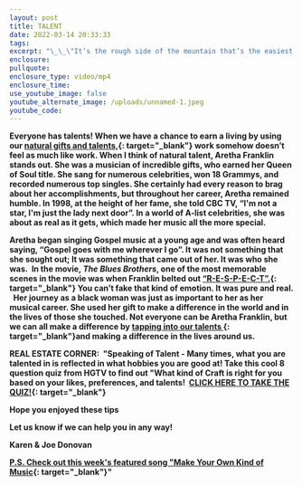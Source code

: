 ```yaml
---
layout: post
title: TALENT
date: 2022-03-14 20:33:33
tags:
excerpt: "\_\_\"It’s the rough side of the mountain that’s the easiest to climb; the smooth side doesn’t have anything for you to hang on to.\"\_Aretha Franklin"
enclosure:
pullquote:
enclosure_type: video/mp4
enclosure_time:
use_youtube_image: false
youtube_alternate_image: /uploads/unnamed-1.jpeg
youtube_code:
---
```

**Everyone has talents\! When we have a chance to earn a living by using our&nbsp;[natural gifts and talents,](https://t.e2ma.net/click/qmyc2g/y0qeoac/6y2cop){: target="_blank"}&nbsp;work somehow doesn’t feel as much like work. When I think of natural talent, Aretha Franklin stands out. She was a musician of incredible gifts, who earned her Queen of Soul title. She sang for numerous celebrities, won 18 Grammys, and recorded numerous top singles. She certainly had every reason to brag about her accomplishments, but throughout her career, Aretha remained humble. In 1998, at the height of her fame, she told CBC TV, “I'm not a star, I'm just the lady next door”. In a world of A-list celebrities, she was about as real as it gets, which made her music all the more special.**

**Aretha began singing Gospel music at a young age and was often heard saying, “Gospel goes with me wherever I go”. It was not something that she sought out; It was something that came out of her. It was who she was.&nbsp; In the movie,&nbsp;*The Blues Brothers*, one of the most memorable scenes in the movie was when Franklin belted out&nbsp;[“R-E-S-P-E-C-T”.](https://t.e2ma.net/click/qmyc2g/y0qeoac/mr3cop){: target="_blank"}&nbsp;You can’t fake that kind of emotion. It was pure and real. &nbsp; Her journey as a black woman was just as important to her as her musical career. She used her gift to make a difference in the world and in the lives of those she touched. Not everyone can be Aretha Franklin, but we can all make a difference by&nbsp;[tapping into our talents&nbsp;](https://t.e2ma.net/click/qmyc2g/y0qeoac/2j4cop){: target="_blank"}and making a difference in the lives around us.**

**REAL ESTATE CORNER: &nbsp;"Speaking of Talent - Many times, what you are talented in is reflected in what hobbies you are good at\! Take this cool 8 question quiz from HGTV to find out "What kind of Craft is right for you based on your likes, preferences, and talents\! &nbsp;[CLICK HERE TO TAKE THE QUIZ\!](https://t.e2ma.net/click/qmyc2g/y0qeoac/ic5cop){: target="_blank"}**

**Hope you enjoyed these tips**

**Let us know if we can help you in any way\!&nbsp;**

**Karen & Joe Donovan&nbsp;**

**[P.S. Check out this week's featured song "Make Your Own Kind of Music](https://t.e2ma.net/click/qmyc2g/y0qeoac/y45cop){: target="_blank"}"**
